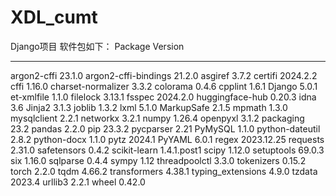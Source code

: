 # XDL_cumt
Django项目
软件包如下：
Package            Version
------------------ ----------
argon2-cffi          23.1.0
argon2-cffi-bindings 21.2.0
asgiref              3.7.2
certifi              2024.2.2
cffi                 1.16.0
charset-normalizer   3.3.2
colorama             0.4.6
cpplint              1.6.1
Django               5.0.1
et-xmlfile           1.1.0
filelock             3.13.1
fsspec               2024.2.0
huggingface-hub      0.20.3
idna                 3.6
Jinja2               3.1.3
joblib               1.3.2
lxml                 5.1.0
MarkupSafe           2.1.5
mpmath               1.3.0
mysqlclient          2.2.1
networkx             3.2.1
numpy                1.26.4
openpyxl             3.1.2
packaging            23.2
pandas               2.2.0
pip                  23.3.2
pycparser            2.21
PyMySQL              1.1.0
python-dateutil      2.8.2
python-docx          1.1.0
pytz                 2024.1
PyYAML               6.0.1
regex                2023.12.25
requests             2.31.0
safetensors          0.4.2
scikit-learn         1.4.1.post1
scipy                1.12.0
setuptools           69.0.3
six                  1.16.0
sqlparse             0.4.4
sympy                1.12
threadpoolctl        3.3.0
tokenizers           0.15.2
torch                2.2.0
tqdm                 4.66.2
transformers         4.38.1
typing_extensions    4.9.0
tzdata               2023.4
urllib3              2.2.1
wheel                0.42.0



